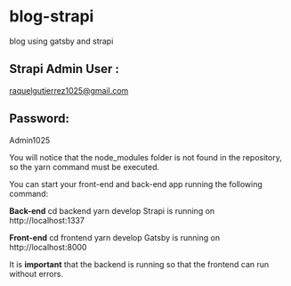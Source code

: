 # blog-strapi
blog using gatsby and strapi

## Strapi Admin User :
  raquelgutierrez1025@gmail.com
  
## Password:
  Admin1025

You will notice that the node_modules folder is not found in the repository, so the yarn command must be executed. 

You can start your front-end and back-end app running the following command:

**Back-end**
cd backend 
yarn develop
Strapi is running on http://localhost:1337

**Front-end**
cd frontend 
yarn develop
Gatsby is running on http://localhost:8000

It is **important** that the backend is running so that the frontend can run without errors.
 
